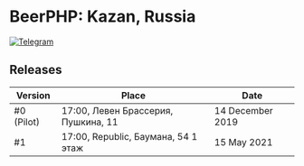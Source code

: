 # BeerPHP: Kazan, Russia

[![Telegram](https://img.shields.io/badge/telegram-join%20chat-blue.svg?style=flat)](https://t.me/beerphp_kazan)

## Releases

| Version                        | Place                                                                           | Date     |
| ------------------------------ | ------------------------------------------------------------------------------- | ---------|
| #0 (Pilot)                     | 17:00, Левен Брассерия, Пушкина, 11                                      | 14 December 2019|
| #1                             | 17:00, Republic, Баумана, 54 1 этаж                                      | 15 May 2021|
